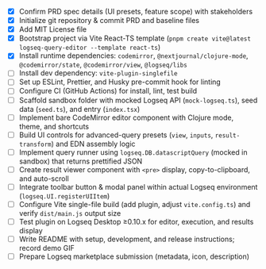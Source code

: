 - [X] Confirm PRD spec details (UI presets, feature scope) with stakeholders
- [X] Initialize git repository & commit PRD and baseline files
- [X] Add MIT License file
- [X] Bootstrap project via Vite React-TS template (`pnpm create vite@latest logseq-query-editor --template react-ts`)
- [X] Install runtime dependencies: `codemirror`, `@nextjournal/clojure-mode`, `@codemirror/state`, `@codemirror/view`, `@logseq/libs`
- [ ] Install dev dependency: `vite-plugin-singlefile`
- [ ] Set up ESLint, Prettier, and Husky pre-commit hook for linting
- [ ] Configure CI (GitHub Actions) for install, lint, test build
- [ ] Scaffold sandbox folder with mocked Logseq API (`mock-logseq.ts`), seed data (`seed.ts`), and entry (`index.tsx`)
- [ ] Implement bare CodeMirror editor component with Clojure mode, theme, and shortcuts
- [ ] Build UI controls for advanced-query presets (`view`, `inputs`, `result-transform`) and EDN assembly logic
- [ ] Implement query runner using `logseq.DB.datascriptQuery` (mocked in sandbox) that returns prettified JSON
- [ ] Create result viewer component with `<pre>` display, copy-to-clipboard, and auto-scroll
- [ ] Integrate toolbar button & modal panel within actual Logseq environment (`logseq.UI.registerUIItem`)
- [ ] Configure Vite single-file build (add plugin, adjust `vite.config.ts`) and verify `dist/main.js` output size
- [ ] Test plugin on Logseq Desktop ≥0.10.x for editor, execution, and results display
- [ ] Write README with setup, development, and release instructions; record demo GIF
- [ ] Prepare Logseq marketplace submission (metadata, icon, description)
